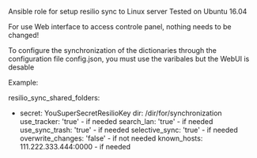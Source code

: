 Ansible role for setup resilio sync to Linux server
Tested on Ubuntu 16.04

For use Web interface to access controle panel, nothing needs to be changed!

To configure the synchronization of the dictionaries through the configuration file config.json, you must use the varibales
but the WebUI is desable

Example:

resilio_sync_shared_folders:
  - secret: YouSuperSecretResilioKey
    dir: /dir/for/synchronization
    use_tracker: 'true' - if needed
    search_lan: 'true' - if needed
    use_sync_trash: 'true' - if needed
    selective_sync: 'true' - if needed
    overwrite_changes: 'false' - if not needed
    known_hosts: 111.222.333.444:0000 - if needed
